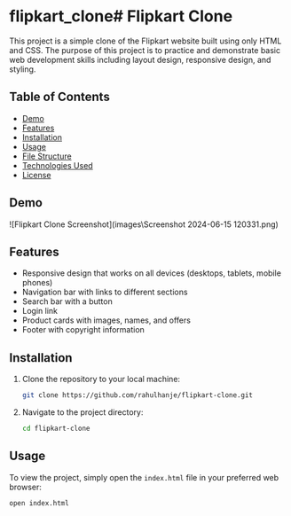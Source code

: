 # flipkart_clone# Flipkart Clone

This project is a simple clone of the Flipkart website built using only HTML and CSS. The purpose of this project is to practice and demonstrate basic web development skills including layout design, responsive design, and styling.

## Table of Contents

- [Demo](#demo)
- [Features](#features)
- [Installation](#installation)
- [Usage](#usage)
- [File Structure](#file-structure)
- [Technologies Used](#technologies-used)
- [License](#license)

## Demo

![Flipkart Clone Screenshot](images\Screenshot 2024-06-15 120331.png)


## Features

- Responsive design that works on all devices (desktops, tablets, mobile phones)
- Navigation bar with links to different sections
- Search bar with a button
- Login link
- Product cards with images, names, and offers
- Footer with copyright information

## Installation

1. Clone the repository to your local machine:
    ```bash
    git clone https://github.com/rahulhanje/flipkart-clone.git
    ```
2. Navigate to the project directory:
    ```bash
    cd flipkart-clone
    ```

## Usage

To view the project, simply open the `index.html` file in your preferred web browser:
```bash
open index.html
